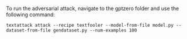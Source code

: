 To run the adversarial attack, navigate to the gptzero folder and use the following command:

```textattack attack --recipe textfooler --model-from-file model.py --dataset-from-file gendataset.py --num-examples 100```